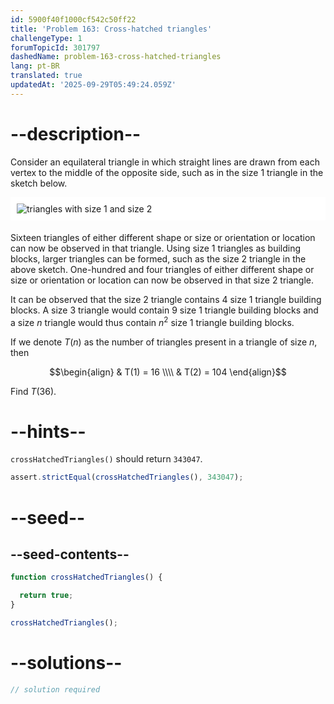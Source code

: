 ```yaml
---
id: 5900f40f1000cf542c50ff22
title: 'Problem 163: Cross-hatched triangles'
challengeType: 1
forumTopicId: 301797
dashedName: problem-163-cross-hatched-triangles
lang: pt-BR
translated: true
updatedAt: '2025-09-29T05:49:24.059Z'
---
```


# --description--

Consider an equilateral triangle in which straight lines are drawn from each vertex to the middle of the opposite side, such as in the size 1 triangle in the sketch below.

<img alt="triangles with size 1 and size 2" src="https://cdn.freecodecamp.org/curriculum/project-euler/cross-hatched-triangles.gif" style="background-color: white; padding: 10px; display: block; margin-right: auto; margin-left: auto; margin-bottom: 1.2rem;">

Sixteen triangles of either different shape or size or orientation or location can now be observed in that triangle. Using size 1 triangles as building blocks, larger triangles can be formed, such as the size 2 triangle in the above sketch. One-hundred and four triangles of either different shape or size or orientation or location can now be observed in that size 2 triangle.

It can be observed that the size 2 triangle contains 4 size 1 triangle building blocks. A size 3 triangle would contain 9 size 1 triangle building blocks and a size $n$ triangle would thus contain $n^2$ size 1 triangle building blocks.

If we denote $T(n)$ as the number of triangles present in a triangle of size $n$, then

$$\begin{align}
  & T(1) = 16 \\\\
  & T(2) = 104
\end{align}$$

Find $T(36)$.

# --hints--

`crossHatchedTriangles()` should return `343047`.

```js
assert.strictEqual(crossHatchedTriangles(), 343047);
```

# --seed--

## --seed-contents--

```js
function crossHatchedTriangles() {

  return true;
}

crossHatchedTriangles();
```

# --solutions--

```js
// solution required
```
